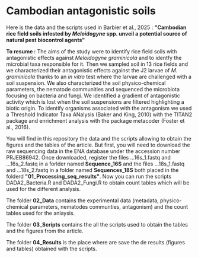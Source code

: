 # Cambodian antagonistic soils
Here is the data and the scripts used in Barbier et al., 2025 : **"Cambodian rice field soils infested by _Meloidogyne_ spp. unveil a potential source of natural pest biocontrol agents"**

**To resume :**
The aims of the study were to identify rice field soils with antagonistic effects against _Meloidogyne graminicola_ and to identfy the microbial taxa responsible for it. Then we sampled soil in 13 rice fields and we characterized their antagonistic effects against the J2 larvae of _M. graminicola_ thanks to an _in vitro_ test where the larvae are challenged with a soil suspension. We also characterized the soil physico-chemical parameters, the nematode communities and sequenced the microbiota focusing on bacteria and fungi. We identified a gradient of antagonistic activity which is lost when the soil suspensions are filtered highlighting a biotic origin. To identify organisms associated with the antagonism we used a Threshold Indicator Taxa ANalysis (Baker and King, 2010) with the TITAN2 package and enrichment analysis with the package metacoder (Foster et al., 2016).

You will find in this repository the data and the scripts allowing to obtain the figures and the tables of the article. But first, you will need to download the raw sequencing data in the ENA database under the accession number PRJEB86942. Once downloaded, register the files ...16s_1.fastq and ...16s_2.fastq in a forlder named **Sequence_16S** and the files ...18s_1.fastq and ...18s_2.fastq in a folder named **Sequences_18S** both placed in the folderd **"01_Processing_seq_results"**. Now you can run the scripts DADA2_Bacteria.R and DADA2_Fungi.R to obtain count tables which will be used for the different analysis. 

The folder **02_Data** contains the experimental data (metadata, physico-chemical parameters, nematodes communties, antagonism) and the count tables used for the anlaysis.

The folder **03_Scripts** contains the all the scripts used to obtain the tables and the figures from the article. 

The folder **04_Results** is the place where are save the de results (figures and tables) obtained with the scripts. 

